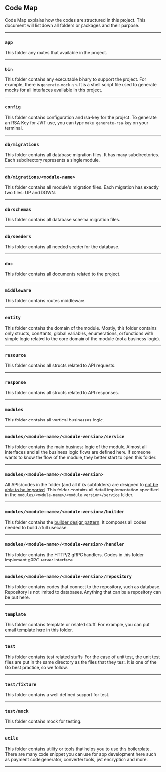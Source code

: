 ## Code Map

Code Map explains how the codes are structured in this project. This document will list down all folders or packages and their purpose.

---

### `app`

This folder any routes that available in the project.

---

### `bin`

This folder contains any executable binary to support the project.
For example, there is `generate-mock.sh`. It is a shell script file used to generate mocks for all interfaces available in this project.

---

### `config`

This folder contains configuration and rsa-key for the project.
To generate an RSA Key for JWT use, you can type `make generate-rsa-key` on your terminal.

---

### `db/migrations`

This folder contains all database migration files. It has many subdirectories. Each subdirectory represents a single module.

---

### `db/migrations/<module-name>`

This folder contains all module's migration files. Each migration has exactly two files: UP and DOWN. 

---

### `db/schemas`

This folder contains all database schema migration files.

---

### `db/seeders`

This folder contains all needed seeder for the database.

---

### `doc`

This folder contains all documents related to the project.

---

### `middleware`

This folder contains routes middleware.

---

### `entity`

This folder contains the domain of the module.
Mostly, this folder contains only structs, constants, global variables, enumerations, or functions with simple logic related to the core domain of the module (not a business logic).

---

### `resource`

This folder contains all structs related to API requests.

---

### `response`

This folder contains all structs related to API responses.

---

### `modules`

This folder contains all vertical businesses logic.

---

### `modules/<module-name>/<module-version>/service`

This folder contains the main business logic of the module. Almost all interfaces and all the business logic flows are defined here.
If someone wants to know the flow of the module, they better start to open this folder.

---

### `modules/<module-name>/<module-version>`

All APIs/codes in the folder (and all if its subfolders) are designed to [not be able to be imported](https://golang.org/doc/go1.4packages).
This folder contains all detail implementation specified in the `modules/<module-name>/<module-version>/service` folder.

---

### `modules/<module-name>/<module-version>/builder`

This folder contains the [builder design pattern](https://sourcemaking.com/design_patterns/builder).
It composes all codes needed to build a full usecase.

---

### `modules/<module-name>/<module-version>/handler`

This folder contains the HTTP/2 gRPC handlers.
Codes in this folder implement gRPC server interface.

---

### `modules/<module-name>/<module-version>/repository`

This folder contains codes that connect to the repository, such as database.
Repository is not limited to databases. Anything that can be a repository can be put here.

---

### `template`

This folder contains template or related stuff.
For example, you can put email template here in this folder.

---

### `test`

This folder contains test related stuffs.
For the case of unit test, the unit test files are put in the same directory as the files that they test. It is one of the Go best practice, so we follow.

---

### `test/fixture`

This folder contains a well defined support for test.

---

### `test/mock`

This folder contains mock for testing.

---

### `utils`

This folder contains utility or tools that helps you to use this boilerplate.
There are many code snippet you can use for app development here such as payment code generator, converter tools, jwt encryption and more.

---